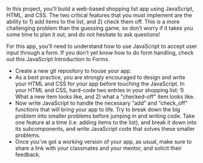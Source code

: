 In this project, you’ll build a web-based shopping list app using JavaScript, HTML, and CSS. The two critical features that you must implement are the ability to 1) add items to the list, and 2) check them off. This is a more challenging problem than the guessing game, so don’t worry if it takes you some time to plan it out, and do not hesitate to ask questions!

For this app, you’ll need to understand how to use JavaScript to accept user input through a form. If you don’t yet know how to do form handling, check out this JavaScript Introduction to Forms.

* Create a new git repository to house your app.
* As a best practice, you are strongly encouraged to design and write your HTML and CSS for your app before touching the JavaScript. In your HTML and CSS, hard-code two entries in your shopping list: 1) What a new item looks like, and 2) what a "checked-off" item looks like.
* Now write JavaScript to handle the necessary “add” and “check_off” functions that will bring your app to life. Try to break down the big problem into smaller problems before jumping in and writing code. Take one feature at a time (i.e. adding items to the list), and break it down into its subcomponents, and write JavaScript code that solves these smaller problems.
* Once you’ve got a working version of your app, as usual, make sure to share a link with your classmates and your mentor, and solicit their feedback.
